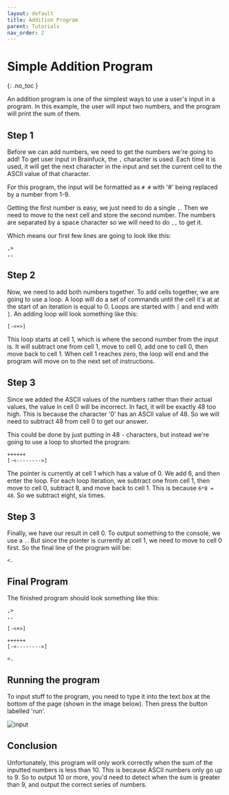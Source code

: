 ```yaml
---
layout: default
title: Addition Program
parent: Tutorials
nav_order: 2
---
```


# Simple Addition Program
{: .no_toc }

An addition program is one of the simplest ways to use a user's input in a program. In this example, the user will input two numbers, and the program will print the sum of them.

## Step 1
Before we can add numbers, we need to get the numbers we're going to add! To get user input in Brainfuck, the `,` character is used. Each time it is used, it will get the next character in the input and set the current cell to the ASCII value of that character.

For this program, the input will be formatted as `# #` with '#' being replaced by a number from 1-9.

Getting the first number is easy, we just need to do a single `,`. Then we need to move to the next cell and store the second number. The numbers are separated by a space character so we will need to do `,,` to get it.

Which means our first few lines are going to look like this:
```
,>
,,
```

## Step 2
Now, we need to add both numbers together. To add cells together, we are going to use a loop. A loop will do a set of commands until the cell it's at at the start of an iteration is equal to 0. Loops are started with `[` and end with `]`. An adding loop will look something like this:

```
[-<+>]
```

This loop starts at cell 1, which is where the second number from the input is. It will subtract one from cell 1, move to cell 0, add one to cell 0, then move back to cell 1. When cell 1 reaches zero, the loop will end and the program will move on to the next set of instructions.

## Step 3
Since we added the ASCII values of the numbers rather than their actual values, the value in cell 0 will be incorrect. In fact, it will be exactly 48 too high. This is because the character '0' has an ASCII value of 48. So we will need to subtract 48 from cell 0 to get our answer.

This could be done by just putting in 48 `-` characters, but instead we're going to use a loop to shorted the program:

```
++++++
[-<-------->]
```

The pointer is currently at cell 1 which has a value of 0. We add 6, and then enter the loop. For each loop iteration, we subtract one from cell 1, then move to cell 0, subtract 8, and move back to cell 1. This is because `6*8 = 48`. So we subtract eight, six times.

## Step 3
Finally, we have our result in cell 0. To output something to the console, we use a `.`. But since the pointer is currently at cell 1, we need to move to cell 0 first. So the final line of the program will be:

```
<.
```

## Final Program
The finished program should look something like this:
```
,>
,,

[-<+>]

++++++
[-<-------->]

<.
```

## Running the program
To input stuff to the program, you need to type it into the text box at the bottom of the page (shown in the image below). Then press the button labelled 'run'.

![input](https://user-images.githubusercontent.com/65137794/161481872-9561c2bf-2d2a-4f53-a22d-55369a6910c6.png)

## Conclusion
Unfortunately, this program will only work correctly when the sum of the inputted numbers is less than 10. This is because ASCII numbers only go up to 9. So to output 10 or more, you'd need to detect when the sum is greater than 9, and output the correct series of numbers.
